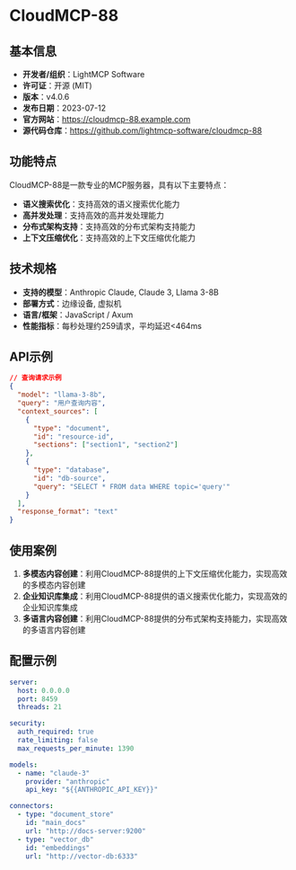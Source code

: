 # CloudMCP-88

## 基本信息

- **开发者/组织**：LightMCP Software
- **许可证**：开源 (MIT)
- **版本**：v4.0.6
- **发布日期**：2023-07-12
- **官方网站**：https://cloudmcp-88.example.com
- **源代码仓库**：https://github.com/lightmcp-software/cloudmcp-88

## 功能特点

CloudMCP-88是一款专业的MCP服务器，具有以下主要特点：

- **语义搜索优化**：支持高效的语义搜索优化能力
- **高并发处理**：支持高效的高并发处理能力
- **分布式架构支持**：支持高效的分布式架构支持能力
- **上下文压缩优化**：支持高效的上下文压缩优化能力


## 技术规格

- **支持的模型**：Anthropic Claude, Claude 3, Llama 3-8B
- **部署方式**：边缘设备, 虚拟机
- **语言/框架**：JavaScript / Axum
- **性能指标**：每秒处理约259请求，平均延迟<464ms

## API示例

```json
// 查询请求示例
{
  "model": "llama-3-8b",
  "query": "用户查询内容",
  "context_sources": [
    {
      "type": "document",
      "id": "resource-id",
      "sections": ["section1", "section2"]
    },
    {
      "type": "database",
      "id": "db-source",
      "query": "SELECT * FROM data WHERE topic='query'"
    }
  ],
  "response_format": "text"
}
```

## 使用案例

1. **多模态内容创建**：利用CloudMCP-88提供的上下文压缩优化能力，实现高效的多模态内容创建
2. **企业知识库集成**：利用CloudMCP-88提供的语义搜索优化能力，实现高效的企业知识库集成
3. **多语言内容创建**：利用CloudMCP-88提供的分布式架构支持能力，实现高效的多语言内容创建


## 配置示例

```yaml
server:
  host: 0.0.0.0
  port: 8459
  threads: 21

security:
  auth_required: true
  rate_limiting: false
  max_requests_per_minute: 1390

models:
  - name: "claude-3"
    provider: "anthropic"
    api_key: "${{ANTHROPIC_API_KEY}}"

connectors:
  - type: "document_store"
    id: "main_docs"
    url: "http://docs-server:9200"
  - type: "vector_db"
    id: "embeddings"
    url: "http://vector-db:6333"
```